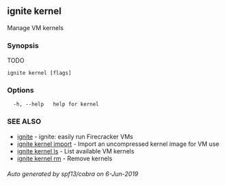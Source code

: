## ignite kernel

Manage VM kernels

### Synopsis

TODO

```
ignite kernel [flags]
```

### Options

```
  -h, --help   help for kernel
```

### SEE ALSO

* [ignite](ignite.md)	 - ignite: easily run Firecracker VMs
* [ignite kernel import](ignite_kernel_import.md)	 - Import an uncompressed kernel image for VM use
* [ignite kernel ls](ignite_kernel_ls.md)	 - List available VM kernels
* [ignite kernel rm](ignite_kernel_rm.md)	 - Remove kernels

###### Auto generated by spf13/cobra on 6-Jun-2019

